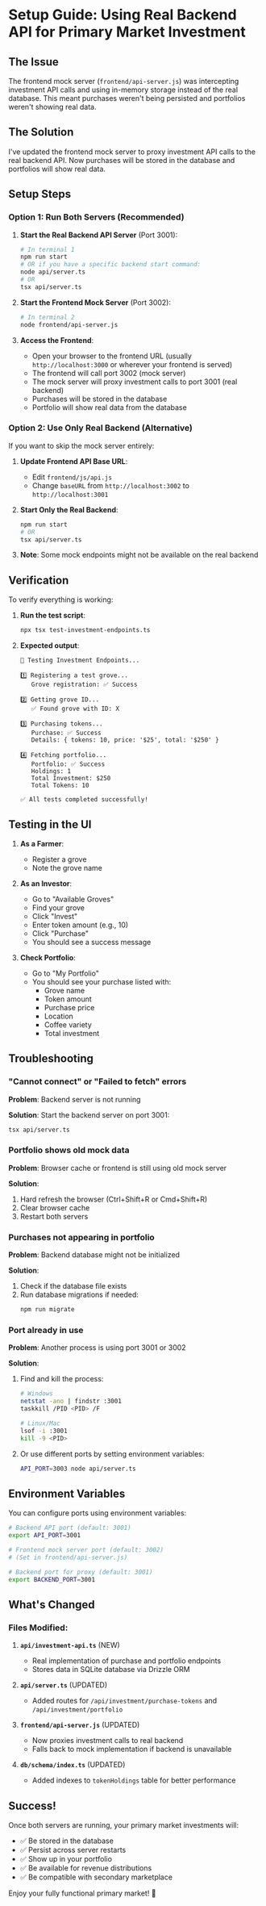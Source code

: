 # Setup Guide: Using Real Backend API for Primary Market Investment

## The Issue

The frontend mock server (`frontend/api-server.js`) was intercepting investment API calls and using in-memory storage instead of the real database. This meant purchases weren't being persisted and portfolios weren't showing real data.

## The Solution

I've updated the frontend mock server to proxy investment API calls to the real backend API. Now purchases will be stored in the database and portfolios will show real data.

## Setup Steps

### Option 1: Run Both Servers (Recommended)

1. **Start the Real Backend API Server** (Port 3001):
   ```bash
   # In terminal 1
   npm run start
   # OR if you have a specific backend start command:
   node api/server.ts
   # OR
   tsx api/server.ts
   ```

2. **Start the Frontend Mock Server** (Port 3002):
   ```bash
   # In terminal 2
   node frontend/api-server.js
   ```

3. **Access the Frontend**:
   - Open your browser to the frontend URL (usually `http://localhost:3000` or wherever your frontend is served)
   - The frontend will call port 3002 (mock server)
   - The mock server will proxy investment calls to port 3001 (real backend)
   - Purchases will be stored in the database
   - Portfolio will show real data from the database

### Option 2: Use Only Real Backend (Alternative)

If you want to skip the mock server entirely:

1. **Update Frontend API Base URL**:
   - Edit `frontend/js/api.js`
   - Change `baseURL` from `http://localhost:3002` to `http://localhost:3001`

2. **Start Only the Real Backend**:
   ```bash
   npm run start
   # OR
   tsx api/server.ts
   ```

3. **Note**: Some mock endpoints might not be available on the real backend

## Verification

To verify everything is working:

1. **Run the test script**:
   ```bash
   npx tsx test-investment-endpoints.ts
   ```

2. **Expected output**:
   ```
   🧪 Testing Investment Endpoints...
   
   1️⃣ Registering a test grove...
      Grove registration: ✅ Success
   
   2️⃣ Getting grove ID...
      ✅ Found grove with ID: X
   
   3️⃣ Purchasing tokens...
      Purchase: ✅ Success
      Details: { tokens: 10, price: '$25', total: '$250' }
   
   4️⃣ Fetching portfolio...
      Portfolio: ✅ Success
      Holdings: 1
      Total Investment: $250
      Total Tokens: 10
   
   ✅ All tests completed successfully!
   ```

## Testing in the UI

1. **As a Farmer**:
   - Register a grove
   - Note the grove name

2. **As an Investor**:
   - Go to "Available Groves"
   - Find your grove
   - Click "Invest"
   - Enter token amount (e.g., 10)
   - Click "Purchase"
   - You should see a success message

3. **Check Portfolio**:
   - Go to "My Portfolio"
   - You should see your purchase listed with:
     - Grove name
     - Token amount
     - Purchase price
     - Location
     - Coffee variety
     - Total investment

## Troubleshooting

### "Cannot connect" or "Failed to fetch" errors

**Problem**: Backend server is not running

**Solution**: Start the backend server on port 3001:
```bash
tsx api/server.ts
```

### Portfolio shows old mock data

**Problem**: Browser cache or frontend is still using old mock server

**Solution**:
1. Hard refresh the browser (Ctrl+Shift+R or Cmd+Shift+R)
2. Clear browser cache
3. Restart both servers

### Purchases not appearing in portfolio

**Problem**: Backend database might not be initialized

**Solution**:
1. Check if the database file exists
2. Run database migrations if needed:
   ```bash
   npm run migrate
   ```

### Port already in use

**Problem**: Another process is using port 3001 or 3002

**Solution**:
1. Find and kill the process:
   ```bash
   # Windows
   netstat -ano | findstr :3001
   taskkill /PID <PID> /F
   
   # Linux/Mac
   lsof -i :3001
   kill -9 <PID>
   ```

2. Or use different ports by setting environment variables:
   ```bash
   API_PORT=3003 node api/server.ts
   ```

## Environment Variables

You can configure ports using environment variables:

```bash
# Backend API port (default: 3001)
export API_PORT=3001

# Frontend mock server port (default: 3002)
# (Set in frontend/api-server.js)

# Backend port for proxy (default: 3001)
export BACKEND_PORT=3001
```

## What's Changed

### Files Modified:

1. **`api/investment-api.ts`** (NEW)
   - Real implementation of purchase and portfolio endpoints
   - Stores data in SQLite database via Drizzle ORM

2. **`api/server.ts`** (UPDATED)
   - Added routes for `/api/investment/purchase-tokens` and `/api/investment/portfolio`

3. **`frontend/api-server.js`** (UPDATED)
   - Now proxies investment calls to real backend
   - Falls back to mock implementation if backend is unavailable

4. **`db/schema/index.ts`** (UPDATED)
   - Added indexes to `tokenHoldings` table for better performance

## Success!

Once both servers are running, your primary market investments will:
- ✅ Be stored in the database
- ✅ Persist across server restarts
- ✅ Show up in your portfolio
- ✅ Be available for revenue distributions
- ✅ Be compatible with secondary marketplace

Enjoy your fully functional primary market! 🎉
